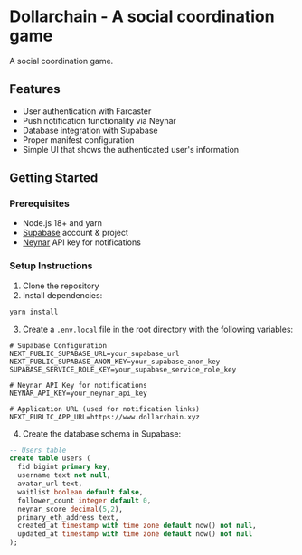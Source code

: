 # Dollarchain - A social coordination game

A social coordination game.

## Features

- User authentication with Farcaster
- Push notification functionality via Neynar
- Database integration with Supabase
- Proper manifest configuration
- Simple UI that shows the authenticated user's information

## Getting Started

### Prerequisites

- Node.js 18+ and yarn
- [Supabase](https://supabase.com) account & project
- [Neynar](https://neynar.com) API key for notifications

### Setup Instructions

1. Clone the repository
2. Install dependencies:

```bash
yarn install
```

3. Create a `.env.local` file in the root directory with the following variables:

```
# Supabase Configuration
NEXT_PUBLIC_SUPABASE_URL=your_supabase_url
NEXT_PUBLIC_SUPABASE_ANON_KEY=your_supabase_anon_key
SUPABASE_SERVICE_ROLE_KEY=your_supabase_service_role_key

# Neynar API Key for notifications
NEYNAR_API_KEY=your_neynar_api_key

# Application URL (used for notification links)
NEXT_PUBLIC_APP_URL=https://www.dollarchain.xyz
```

4. Create the database schema in Supabase:

```sql
-- Users table
create table users (
  fid bigint primary key,
  username text not null,
  avatar_url text,
  waitlist boolean default false,
  follower_count integer default 0,
  neynar_score decimal(5,2),
  primary_eth_address text,
  created_at timestamp with time zone default now() not null,
  updated_at timestamp with time zone default now() not null
);
```